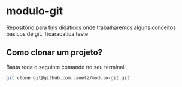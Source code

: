 # modulo-git
Repositório para fins didáticos onde trabalharemos alguns conceitos básicos de git.
Ticaracatica teste

## Como clonar um projeto?

Basta roda o seguinte comando no seu terminal:

```sh
git clone git@github.com:cauelz/modulo-git.git

```
